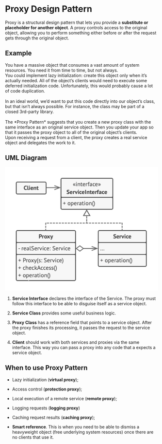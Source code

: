 <h1>Proxy Design Pattern</h1>

Proxy is a structural design pattern that lets you provide a **substitute or placeholder for another object**. A proxy controls access to the original object, allowing you to perform something either before or after the request gets through the original object.

<h2>Example</h2>
You have a massive object that consumes a vast amount of system resources. You need it from time to time, but not always.
<br>You could implement lazy initialization: create this object only when it’s actually needed. All of the object’s clients would need to execute some deferred initialization code. Unfortunately, this would probably cause a lot of code duplication.</br>
<br>In an ideal world, we’d want to put this code directly into our object’s class, but that isn’t always possible. For instance, the class may be part of a closed 3rd-party library.</br>
<br>The *Proxy Pattern* suggests that you create a new proxy class with the same interface as an original service object. Then you update your app so that it passes the proxy object to all of the original object’s clients.</br>
Upon receiving a request from a client, the proxy creates a real service object and delegates the work to it.

<h2>UML Diagram</h2>

![img.png](img.png)

<ol>
<li>

**Service Interface** declares the interface of the Service. The proxy must follow this interface to be able to disguise itself as a service object. 
</li>
<li>

**Service Class** provides some useful business logic.
</li>
<li>

**Proxy Class** has a reference field that points to a service object. After the proxy finishes its processing, it passes the request to the service object.
</li>
<li>

**Client** should work with both services and proxies via the same interface. This way you can pass a proxy into any code that a expects a service object.
</li>
</ol>

<h2>When to use Proxy Pattern</h2>
<ul>
<li>

Lazy initialization (**virtual proxy**);
</li>
<li>

Access control (**protection proxy**);
</li>
<li>

Local execution of a remote service (**remote proxy**);
</li>
<li>

Logging requests (**logging proxy**)
</li>
<li>

Caching request results (**caching proxy**);
</li>
<li>

**Smart reference**. This is when you need to be able to dismiss a heavyweight object (free underlying system resources) once there are no clients that use it.
</li>
</ul>